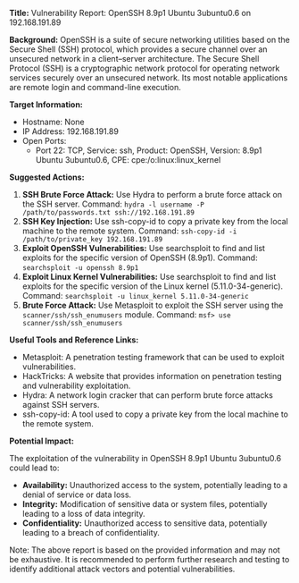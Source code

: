 **Title:** Vulnerability Report: OpenSSH 8.9p1 Ubuntu 3ubuntu0.6 on 192.168.191.89

**Background:** OpenSSH is a suite of secure networking utilities based on the Secure Shell (SSH) protocol, which provides a secure channel over an unsecured network in a client–server architecture. The Secure Shell Protocol (SSH) is a cryptographic network protocol for operating network services securely over an unsecured network. Its most notable applications are remote login and command-line execution.

**Target Information:**

* Hostname: None
* IP Address: 192.168.191.89
* Open Ports:
	+ Port 22: TCP, Service: ssh, Product: OpenSSH, Version: 8.9p1 Ubuntu 3ubuntu0.6, CPE: cpe:/o:linux:linux_kernel

**Suggested Actions:**

1. **SSH Brute Force Attack:** Use Hydra to perform a brute force attack on the SSH server. Command: `hydra -l username -P /path/to/passwords.txt ssh://192.168.191.89`
2. **SSH Key Injection:** Use ssh-copy-id to copy a private key from the local machine to the remote system. Command: `ssh-copy-id -i /path/to/private_key 192.168.191.89`
3. **Exploit OpenSSH Vulnerabilities:** Use searchsploit to find and list exploits for the specific version of OpenSSH (8.9p1). Command: `searchsploit -u openssh 8.9p1`
4. **Exploit Linux Kernel Vulnerabilities:** Use searchsploit to find and list exploits for the specific version of the Linux kernel (5.11.0-34-generic). Command: `searchsploit -u linux_kernel 5.11.0-34-generic`
5. **Brute Force Attack:** Use Metasploit to exploit the SSH server using the `scanner/ssh/ssh_enumusers` module. Command: `msf> use scanner/ssh/ssh_enumusers`

**Useful Tools and Reference Links:**

* Metasploit: A penetration testing framework that can be used to exploit vulnerabilities.
* HackTricks: A website that provides information on penetration testing and vulnerability exploitation.
* Hydra: A network login cracker that can perform brute force attacks against SSH servers.
* ssh-copy-id: A tool used to copy a private key from the local machine to the remote system.

**Potential Impact:**

The exploitation of the vulnerability in OpenSSH 8.9p1 Ubuntu 3ubuntu0.6 could lead to:

* **Availability:** Unauthorized access to the system, potentially leading to a denial of service or data loss.
* **Integrity:** Modification of sensitive data or system files, potentially leading to a loss of data integrity.
* **Confidentiality:** Unauthorized access to sensitive data, potentially leading to a breach of confidentiality.

Note: The above report is based on the provided information and may not be exhaustive. It is recommended to perform further research and testing to identify additional attack vectors and potential vulnerabilities.